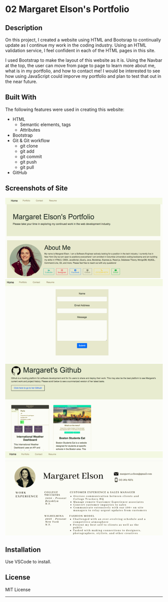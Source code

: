 # 02 Margaret Elson's Portfolio

## Description

On this project, I created a website using HTML and Bootsrap to continually update as I continue my work in the coding industry. Using an HTML validation service, I feel confident in each of the HTML pages in this site. 

I used Bootstrap to make the layout of this website as it is. Using the Navbar at the top, the user can move from page to page to learn more about me, what is in my portfolio, and how to contact me! I would be interested to see how using JavaScript could imporve my portfolio and plan to test that out in the near future.

<!-- [Link](linktodeployedwebsitewhenIdothat) -->

## Built With

The following features were used in creating this website:
* HTML
  * Semantic elements, tags
  * Attributes
* Bootstrap
* Git & Git workflow
  * git clone
  * git add
  * git commit
  * git push
  * git pull
* GitHub

## Screenshots of Site

![Images of Porftolio](./home.png)
![Images of Porftolio](./contact.png)
![Images of Porftolio](./portfolio.png)
![Images of Porftolio](./resume.png)

## Installation

Use VSCode to install.


## License

MIT License

- - -
